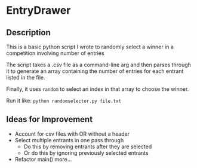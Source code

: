 # EntryDrawer

## Description
This is a basic python script I wrote to randomly select a winner in a competition involving number of entries

The script takes a .csv file as a command-line arg and then parses through it to generate an array containing the number of entries for each entrant listed in the file.

Finally, it uses `random` to select an index in that array to choose the winner.

Run it like:
`python randomselector.py file.txt`

## Ideas for Improvement
- Account for csv files with OR without a header
- Select multiple entrants in one pass through
    - Do this by removing entrants after they are selected
    - Or do this by ignoring previously selected entrants
- Refactor main() more...